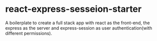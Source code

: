 # react-express-sesseion-starter
A boilerplate to create a full stack app with react as the front-end, the express as the server and express-session as user authentication(with different permissions).
